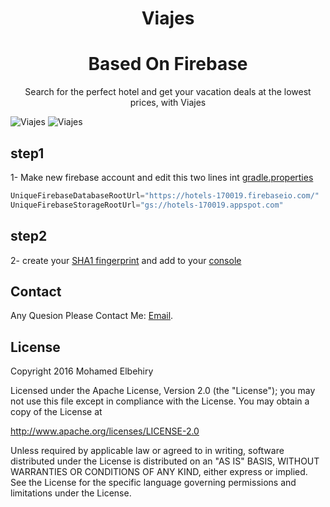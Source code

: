 <h1 align="center">Viajes</h1>
<h1 align="center">Based On Firebase</h1>
<p align="center">Search for the perfect hotel and get your vacation deals at the lowest prices, with Viajes </p>


![Viajes](https://raw.githubusercontent.com/Elbehiry/Viajes/master/screenshots/viajes1.png)
![Viajes](https://raw.githubusercontent.com/Elbehiry/Viajes/master/screenshots/viajes2.png)

## step1
1- Make new firebase account and edit this two lines int [gradle.properties](https://github.com/Elbehiry/Viajes/blob/master/gradle.properties)

```gradle
UniqueFirebaseDatabaseRootUrl="https://hotels-170019.firebaseio.com/"
UniqueFirebaseStorageRootUrl="gs://hotels-170019.appspot.com"
```

## step2

 2- create your [SHA1 fingerprint](https://developers.google.com/drive/android/auth) and add to your [console](https://console.developers.google.com/apis/credentials?)

## Contact
 Any Quesion Please Contact Me: [Email](m.elbehiry44@gmail.com).


## License
Copyright 2016 Mohamed Elbehiry

Licensed under the Apache License, Version 2.0 (the "License");
you may not use this file except in compliance with the License.
You may obtain a copy of the License at

http://www.apache.org/licenses/LICENSE-2.0

Unless required by applicable law or agreed to in writing, software
distributed under the License is distributed on an "AS IS" BASIS,
WITHOUT WARRANTIES OR CONDITIONS OF ANY KIND, either express or implied.
See the License for the specific language governing permissions and
limitations under the License.










